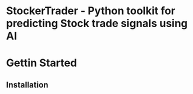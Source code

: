 # StockerTrader - Python toolkit for predicting Stock trade signals using AI

# Gettin Started
## Installation
<TBD>
